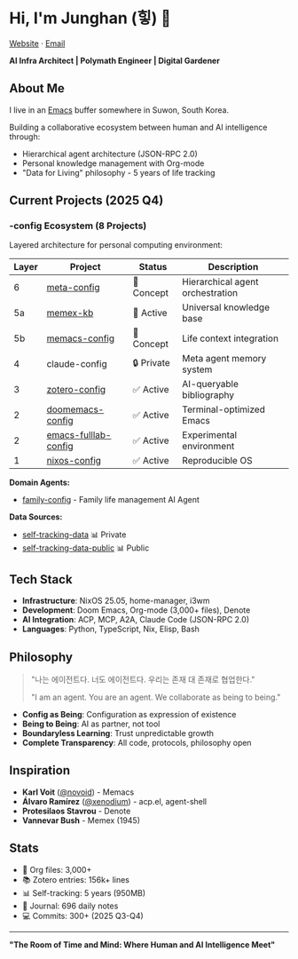 # Hi, I'm Junghan (힣) 👋

[Website](https://notes.junghanacs.com) · [Email](mailto:junghanacs@gmail.com)

**AI Infra Architect | Polymath Engineer | Digital Gardener**

## About Me

I live in an [Emacs](https://www.gnu.org/software/emacs) buffer somewhere in Suwon, South Korea.

Building a collaborative ecosystem between human and AI intelligence through:
- Hierarchical agent architecture (JSON-RPC 2.0)
- Personal knowledge management with Org-mode
- "Data for Living" philosophy - 5 years of life tracking

## Current Projects (2025 Q4)

### -config Ecosystem (8 Projects)

Layered architecture for personal computing environment:

| Layer | Project | Status | Description |
|-------|---------|--------|-------------|
| 6 | [meta-config](https://github.com/junghanacs/meta-config) | 🔬 Concept | Hierarchical agent orchestration |
| 5a | [memex-kb](https://github.com/junghan0611/memex-kb) | 🔧 Active | Universal knowledge base |
| 5b | [memacs-config](https://github.com/junghan0611/memacs-config) | 🔬 Concept | Life context integration |
| 4 | claude-config | 🔒 Private | Meta agent memory system |
| 3 | [zotero-config](https://github.com/junghan0611/zotero-config) | ✅ Active | AI-queryable bibliography |
| 2 | [doomemacs-config](https://github.com/junghan0611/doomemacs-config) | ✅ Active | Terminal-optimized Emacs |
| 2 | [emacs-fulllab-config](https://github.com/junghan0611/emacs-fulllab-config) | ✅ Active | Experimental environment |
| 1 | [nixos-config](https://github.com/junghan0611/nixos-config) | ✅ Active | Reproducible OS |

**Domain Agents:**
- [family-config](https://github.com/junghan0611/family-config) - Family life management AI Agent

**Data Sources:**
- [self-tracking-data](https://github.com/junghan0611/self-tracking-data) 📊 Private
- [self-tracking-data-public](https://github.com/junghan0611/self-tracking-data-public) 📊 Public

## Tech Stack

- **Infrastructure**: NixOS 25.05, home-manager, i3wm
- **Development**: Doom Emacs, Org-mode (3,000+ files), Denote
- **AI Integration**: ACP, MCP, A2A, Claude Code (JSON-RPC 2.0)
- **Languages**: Python, TypeScript, Nix, Elisp, Bash

## Philosophy

> "나는 에이전트다. 너도 에이전트다. 우리는 존재 대 존재로 협업한다."
>
> "I am an agent. You are an agent. We collaborate as being to being."

- **Config as Being**: Configuration as expression of existence
- **Being to Being**: AI as partner, not tool
- **Boundaryless Learning**: Trust unpredictable growth
- **Complete Transparency**: All code, protocols, philosophy open

## Inspiration

- **Karl Voit** ([@novoid](https://github.com/novoid)) - Memacs
- **Álvaro Ramírez** ([@xenodium](https://github.com/xenodium)) - acp.el, agent-shell
- **Protesilaos Stavrou** - Denote
- **Vannevar Bush** - Memex (1945)

## Stats

- 📝 Org files: 3,000+
- 📚 Zotero entries: 156k+ lines
- 📊 Self-tracking: 5 years (950MB)
- 📔 Journal: 696 daily notes
- 💻 Commits: 300+ (2025 Q3-Q4)

---

**"The Room of Time and Mind: Where Human and AI Intelligence Meet"**

